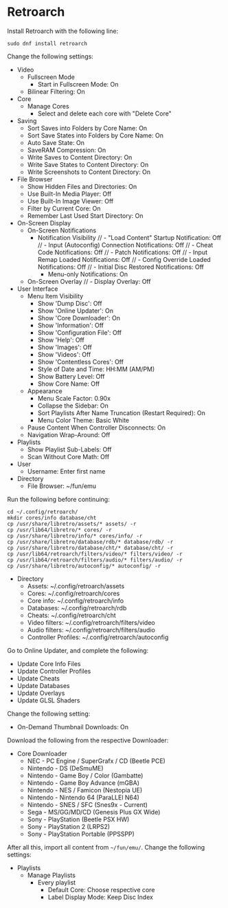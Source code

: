 # Retroarch

Install Retroarch with the following line:

```
sudo dnf install retroarch
```

Change the following settings:

- Video
  - Fullscreen Mode
    - Start in Fullscreen Mode: On
  - Bilinear Filtering: On
- Core
  - Manage Cores
    - Select and delete each core with "Delete Core"
- Saving
  - Sort Saves into Folders by Core Name: On
  - Sort Save States into Folders by Core Name: On
  - Auto Save State: On
  - SaveRAM Compression: On
  - Write Saves to Content Directory: On
  - Write Save States to Content Directory: On
  - Write Screenshots to Content Directory: On
- File Browser
  - Show Hidden Files and Directories: On
  - Use Built-In Media Player: Off
  - Use Built-In Image Viewer: Off
  - Filter by Current Core: On
  - Remember Last Used Start Directory: On
- On-Screen Display
  - On-Screen Notifications
    - Notification Visibility
//    - "Load Content" Startup Notification: Off
//    - Input (Autoconfig) Connection Notifications: Off
//    - Cheat Code Notifications: Off
//    - Patch Notifications: Off
//    - Input Remap Loaded Notifications: Off
//    - Config Override Loaded Notifications: Off
//    - Initial Disc Restored Notifications: Off
      - Menu-only Notifications: On
  - On-Screen Overlay
//  - Display Overlay: Off
- User Interface
  - Menu Item Visibility
    - Show 'Dump Disc': Off
    - Show 'Online Updater': On
    - Show 'Core Downloader': On
    - Show 'Information': Off
    - Show 'Configuration File': Off
    - Show 'Help': Off
    - Show 'Images': Off
    - Show 'Videos': Off
    - Show 'Contentless Cores': Off
    - Style of Date and Time: HH:MM (AM/PM)
    - Show Battery Level: Off
    - Show Core Name: Off
  - Appearance
    - Menu Scale Factor: 0.90x
    - Collapse the Sidebar: On
    - Sort Playlists After Name Truncation (Restart Required): On
    - Menu Color Theme: Basic White
  - Pause Content When Controller Disconnects: On
  - Navigation Wrap-Around: Off
- Playlists
  - Show Playlist Sub-Labels: Off
  - Scan Without Core Math: Off
- User
  - Username: Enter first name
- Directory
  - File Browser: ~/fun/emu

Run the following before continuing:
```
cd ~/.config/retroarch/
mkdir cores/info database/cht
cp /usr/share/libretro/assets/* assets/ -r
cp /usr/lib64/libretro/* cores/ -r
cp /usr/share/libretro/info/* cores/info/ -r
cp /usr/share/libretro/database/rdb/* database/rdb/ -r
cp /usr/share/libretro/database/cht/* database/cht/ -r
cp /usr/lib64/retroarch/filters/video/* filters/video/ -r
cp /usr/lib64/retroarch/filters/audio/* filters/audio/ -r
cp /usr/share/libretro/autoconfig/* autoconfig/ -r
```

- Directory
  - Assets: ~/.config/retroarch/assets
  - Cores: ~/.config/retroarch/cores
  - Core info: ~/.config/retroarch/info
  - Databases: ~/.config/retroarch/rdb
  - Cheats: ~/.config/retroarch/cht
  - Video filters: ~/.config/retroarch/filters/video
  - Audio filters: ~/.config/retroarch/filters/audio
  - Controller Profiles: ~/.config/retroarch/autoconfig

Go to Online Updater, and complete the following:

- Update Core Info Files
- Update Controller Profiles
- Update Cheats
- Update Databases
- Update Overlays
- Update GLSL Shaders

Change the following setting:

- On-Demand Thumbnail Downloads: On

Download the following from the respective Downloader:

- Core Downloader
  - NEC - PC Engine / SuperGrafx / CD (Beetle PCE)
  - Nintendo - DS (DeSmuME)
  - Nintendo - Game Boy / Color (Gambatte)
  - Nintendo - Game Boy Advance (mGBA)
  - Nintendo - NES / Famicon (Nestopia UE)
  - Nintendo - Nintendo 64 (ParaLLEl N64)
  - Nintendo - SNES / SFC (Snes9x - Current)
  - Sega - MS/GG/MD/CD (Genesis Plus GX Wide)
  - Sony - PlayStation (Beetle PSX HW)
  - Sony - PlayStation 2 (LRPS2)
  - Sony - PlayStation Portable (PPSSPP)

After all this, import all content from `~/fun/emu/`. Change the following settings:

- Playlists
  - Manage Playlists
    - Every playlist
      - Default Core: Choose respective core
      - Label Display Mode: Keep Disc Index
